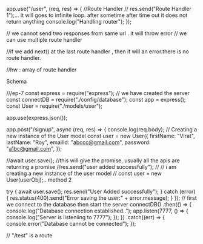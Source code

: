 app.use("/user", (req, res) => {
  //Route Handler
  // res.send("Route Handler 1");... it will goes to infinite loop. after sometime after time out it does not return anything
  console.log("Handling router");
});

// we cannot send two responses from same url . it will throw error
// we can use multiple route handler

//if we add next() at the last route handler , then it will an error.there is no route handler.

//hw : array of route handler


Schema


///ep-7
const express = require("express");
// we have created the server
const connectDB = require("./config/database");
const app = express();
const User = require("./models/user");

app.use(express.json());

app.post("/signup", async (req, res) => {
  console.log(req.body);
  // Creating a new instance of the User model
  const user = new User({
    firstName: "Virat",
    lastName: "Roy",
    emailId: "abccc@gmail.com",
    password: "a1bc@gmail.com",
  });

  //await user.save(); //this will give the promise, usually all the apis are returning a promise
  //res.send("user added successfully");
  // // i am creating a new instance of the user model
  // const user = new User(userObj);.. method 2

  try {
    await user.save();
    res.send("User Added successfully");
  } catch (error) {
    res.status(400).send("Error saving the user:" + error.message);
  }
});
// first we connect to the database then start the server
connectDB()
  .then(() => {
    console.log("Database connection established..");
    app.listen(7777, () => {
      console.log("Server is listeniing to 7777");
    });
  })
  .catch((err) => {
    console.error("Database cannot be connected");
  });

// "/test" is a route
